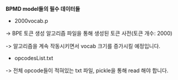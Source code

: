 **BPMD model들의 필수 데이터들**

* 2000vocab.p

-> BPE 토큰 생성 알고리즘 파일을 통해 생성된 토큰 사전(토큰 개수: 2000)

-> 알고리즘을 계속 작동시키면서 vocab 크기를 증가시킬 예정입니다.


* opcodesList.txt

-> 전체 opcode들이 적혀있는 txt 파일, pickle을 통해 read 해야 합니다.
